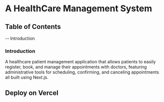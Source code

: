 # A HealthCare Management System

## Table of Contents
--  Introduction

### Introduction
A healthcare patient management application that allows patients to easily register, book, and manage their appointments with doctors, featuring administrative tools for scheduling, confirming, and canceling appointments all built using Next.js.


## Deploy on Vercel

